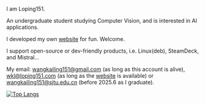 I am Loping151.

An undergraduate student studying Computer Vision, and is interested in AI applications.

I developed my own [website](https://loping151.com) for fun. Welcome.

I support open-source or dev-friendly products, i.e. Linux(deb), SteamDeck, and Mistral... 

My email: wangkailing151@gmail.com (as long as this account is alive), wkl@loping151.com (as long as the [website](https://loping151.com) is available) or wangkailing151@sjtu.edu.cn (before 2025.6 as I graduate).

[![Top Langs](https://github-readme-stats.vercel.app/api/top-langs/?username=loping151&layout=compact&theme=dark&langs_count=10)](https://github.com/anuraghazra/github-readme-stats)
